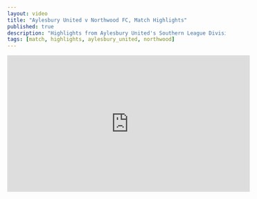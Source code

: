 ```yaml
---
layout: video
title: "Aylesbury United v Northwood FC, Match Highlights"
published: true
description: "Highlights from Aylesbury United's Southern League Division One Central match at home to Northwood FC, September 14th, 2025. Final score 2-2."
tags: [match, highlights, aylesbury_united, northwood]
---
```

<iframe width="560" height="315" src="https://www.youtube.com/embed/bmC9zsWPuG0?si=fjMrR37PLL0v608F" title="YouTube video player" frameborder="0" allow="accelerometer; autoplay; clipboard-write; encrypted-media; gyroscope; picture-in-picture; web-share" referrerpolicy="strict-origin-when-cross-origin" allowfullscreen></iframe>
